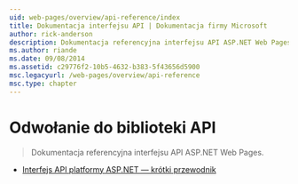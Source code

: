 ```yaml
---
uid: web-pages/overview/api-reference/index
title: Dokumentacja interfejsu API | Dokumentacja firmy Microsoft
author: rick-anderson
description: Dokumentacja referencyjna interfejsu API ASP.NET Web Pages.
ms.author: riande
ms.date: 09/08/2014
ms.assetid: c29776f2-10b5-4632-b383-5f43656d5900
msc.legacyurl: /web-pages/overview/api-reference
msc.type: chapter
---
```

<a name="api-reference"></a>Odwołanie do biblioteki API
====================
> Dokumentacja referencyjna interfejsu API ASP.NET Web Pages.


- [Interfejs API platformy ASP.NET — krótki przewodnik](asp-net-web-pages-api-reference.md)
